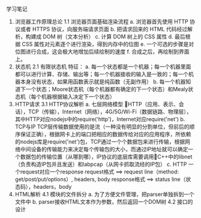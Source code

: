 学习笔记

1. 浏览器工作原理总论
  1.1 浏览器页面基础渲染流程
    a. 浏览器首先使用 HTTP 协议或者 HTTPS 协议，向服务端请求页面
    b. 把请求回来的 HTML 代码经过解析，构建成 DOM 树（文本分析）
    c. 计算 DOM 树上的 CSS 属性
    d. 最后根据 CSS 属性对元素逐个进行渲染，得到内存中的位图
    e. 一个可选的步骤是对位图进行合成，这会极大地增加后续绘制的速度
    f. 合成之后，再绘制到界面上。
2. 状态机
  2.1 有限状态机
    特征：
      a. 每一个状态都是一个机器；每一个机器里面都可以进行计算、存储、输出等；每一个机器接收的输入是一致的；每一个机器本身没有状态，如果用函数表示就是纯函数（无副作用）
      b. 每一个机器知道下一个状态；Moore状态机（每个机器都有确定的下一个状态）和Mealy状态机（每个机器根据输入决定下一个状态）
3. HTTP请求
  3.1 HTTP协议解析
    a. 七层网络模型
      HTTP（应用、表示、会话），TCP（传输），Internet（网络），4G/5G/Wi-Fi（数据链路、物理层），其中HTTP对应nodejs中的require('http')，Internet对应require('net')
    b. TCP与IP
      TCP层传输数据使用的是流（一种没有明显的分割单位，但前后的顺序保证正确），根据网卡上的端口把相应的数据传给对应的应用程序，所依赖的nodejs库是require('net')包，TCP通过一个个数据包来进行传输，根据网络中间设备的传输能力来决定每个传输包的大小，而通过IP地址就可以确定一个数据包的传输位置（从哪到哪），IP协议的底层库需要调用C++中的libnet（负责构造IP包并且发送）和labpcap（从网卡抓取流经的IP包）
    c. HTTP
      一个request对应一个response
      request格式 ==> request line（method: get/post/put/options）, headers, body
      response格式 ==> status line（状态码），headers，body
4. HTML解析
  4.1 模块的文件拆分
    a. 为了方便文件管理，把parser单独拆到一个文件中
    b. parser接收HTML文本作为参数，然后返回一个DOM树
  4.2 接口的设计